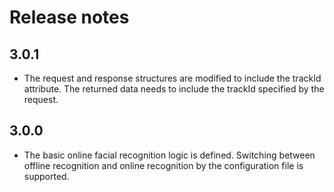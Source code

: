 # Release notes

## 3.0.1

* The request and response structures are modified to include the trackId attribute. The returned data needs to include the trackId specified by the request.

## 3.0.0

* The basic online facial recognition logic is defined. Switching between offline recognition and online recognition by the configuration file is supported.